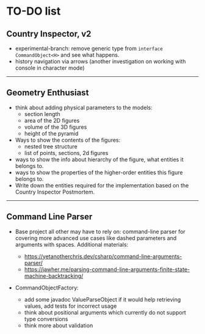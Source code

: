 # TO-DO list

## Country Inspector, v2
- experimental-branch: remove generic type from `interface CommandObject<H>` and see what happens.
- history navigation via arrows (another investigation on working with console in character mode)

----
## Geometry Enthusiast
- think about adding physical parameters to the models:
  - section length 
  - area of the 2D figures
  - volume of the 3D figures
  - height of the pyramid
- Ways to show the contents of the figures:
  - nested tree structure
  - list of points, sections, 2d figures
- ways to show the info about hierarchy of the figure, what entities it belongs to.
- ways to show the properties of the higher-order entities this figure belongs to.
- Write down the entities required for the implementation based on the Country Inspector Postmortem.

----
## Command Line Parser
- Base project all other may have to rely on: command-line parser for covering more advanced use cases
  like dashed parameters and arguments with spaces. Additional materials:
  - https://yetanotherchris.dev/csharp/command-line-arguments-parser/
  - https://jawher.me/parsing-command-line-arguments-finite-state-machine-backtracking/

- CommandObjectFactory:
  - add some javadoc ValueParseObject if it would help retrieving values, add tests for incorrect usage
  - think about positional arguments which currently do not support type conversions
  - think more about validation
